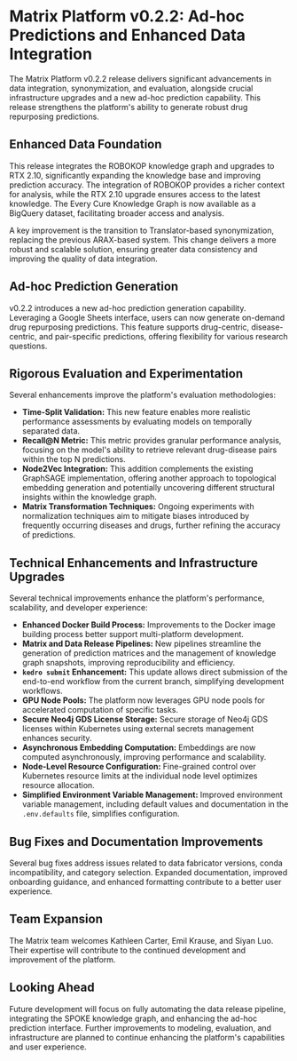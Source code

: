 # Matrix Platform v0.2.2: Ad-hoc Predictions and Enhanced Data Integration

The Matrix Platform v0.2.2 release delivers significant advancements in data integration, synonymization, and evaluation, alongside crucial infrastructure upgrades and a new ad-hoc prediction capability. This release strengthens the platform's ability to generate robust drug repurposing predictions.

<!-- more -->

## Enhanced Data Foundation

This release integrates the ROBOKOP knowledge graph and upgrades to RTX 2.10, significantly expanding the knowledge base and improving prediction accuracy. The integration of ROBOKOP provides a richer context for analysis, while the RTX 2.10 upgrade ensures access to the latest knowledge.  The Every Cure Knowledge Graph is now available as a BigQuery dataset, facilitating broader access and analysis.

A key improvement is the transition to Translator-based synonymization, replacing the previous ARAX-based system. This change delivers a more robust and scalable solution, ensuring greater data consistency and improving the quality of data integration.

## Ad-hoc Prediction Generation

v0.2.2 introduces a new ad-hoc prediction generation capability.  Leveraging a Google Sheets interface, users can now generate on-demand drug repurposing predictions. This feature supports drug-centric, disease-centric, and pair-specific predictions, offering flexibility for various research questions.

## Rigorous Evaluation and Experimentation

Several enhancements improve the platform's evaluation methodologies:

* **Time-Split Validation:**  This new feature enables more realistic performance assessments by evaluating models on temporally separated data.
* **Recall@N Metric:** This metric provides granular performance analysis, focusing on the model's ability to retrieve relevant drug-disease pairs within the top N predictions.
* **Node2Vec Integration:**  This addition complements the existing GraphSAGE implementation, offering another approach to topological embedding generation and potentially uncovering different structural insights within the knowledge graph.
* **Matrix Transformation Techniques:** Ongoing experiments with normalization techniques aim to mitigate biases introduced by frequently occurring diseases and drugs, further refining the accuracy of predictions.

## Technical Enhancements and Infrastructure Upgrades

Several technical improvements enhance the platform's performance, scalability, and developer experience:

* **Enhanced Docker Build Process:**  Improvements to the Docker image building process better support multi-platform development.
* **Matrix and Data Release Pipelines:** New pipelines streamline the generation of prediction matrices and the management of knowledge graph snapshots, improving reproducibility and efficiency.
* **`kedro submit` Enhancement:**  This update allows direct submission of the end-to-end workflow from the current branch, simplifying development workflows.
* **GPU Node Pools:**  The platform now leverages GPU node pools for accelerated computation of specific tasks.
* **Secure Neo4j GDS License Storage:**  Secure storage of Neo4j GDS licenses within Kubernetes using external secrets management enhances security.
* **Asynchronous Embedding Computation:**  Embeddings are now computed asynchronously, improving performance and scalability.
* **Node-Level Resource Configuration:**  Fine-grained control over Kubernetes resource limits at the individual node level optimizes resource allocation.
* **Simplified Environment Variable Management:**  Improved environment variable management, including default values and documentation in the `.env.defaults` file, simplifies configuration.


## Bug Fixes and Documentation Improvements

Several bug fixes address issues related to data fabricator versions, conda incompatibility, and category selection.  Expanded documentation, improved onboarding guidance, and enhanced formatting contribute to a better user experience.

## Team Expansion

The Matrix team welcomes Kathleen Carter, Emil Krause, and Siyan Luo.  Their expertise will contribute to the continued development and improvement of the platform.

##  Looking Ahead

Future development will focus on fully automating the data release pipeline, integrating the SPOKE knowledge graph, and enhancing the ad-hoc prediction interface.  Further improvements to modeling, evaluation, and infrastructure are planned to continue enhancing the platform's capabilities and user experience.
